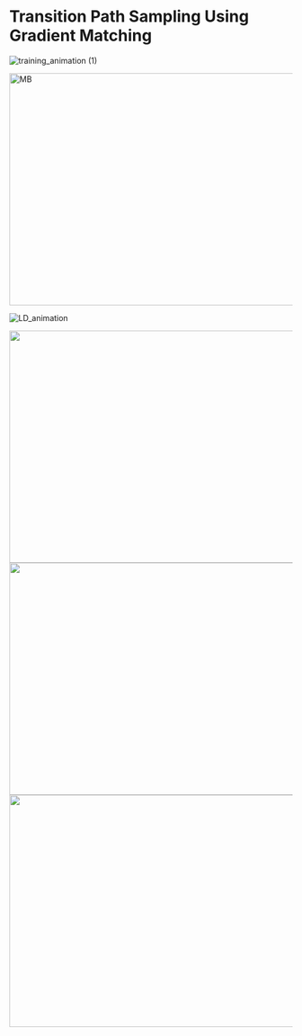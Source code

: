 # Transition Path Sampling Using Gradient Matching


![training_animation (1)](https://github.com/user-attachments/assets/5dab060b-2fd8-400d-9199-27c7d2ce65da)

<img width="578" height="413" alt="MB" src="https://github.com/user-attachments/assets/33d02ae1-a95c-43c2-95e1-d0ea9efffccc" />

![LD_animation](https://github.com/user-attachments/assets/f135a74d-9a8d-48e7-9902-ace5154e1969)

<img src="https://github.com/user-attachments/assets/5dab060b-2fd8-400d-9199-27c7d2ce65da" width="578" height="413" />

<img src="https://github.com/user-attachments/assets/33d02ae1-a95c-43c2-95e1-d0ea9efffccc" width="578" height="413" />

<img src="https://github.com/user-attachments/assets/f135a74d-9a8d-48e7-9902-ace5154e1969" width="578" height="413" />

